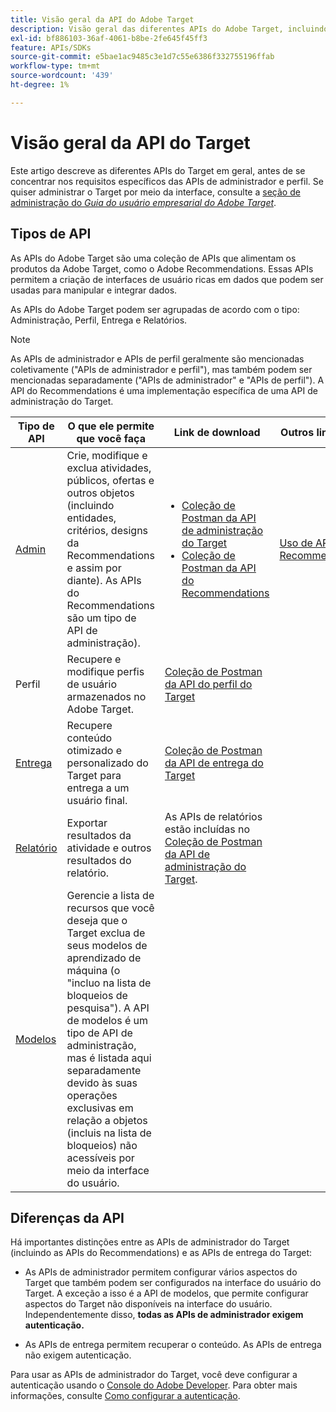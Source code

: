 ```yaml
---
title: Visão geral da API do Adobe Target
description: Visão geral das diferentes APIs do Adobe Target, incluindo api de entrega, api de relatórios, api de administração, api de perfil, api de recomendações e links para coleções do Postman.
exl-id: bf886103-36af-4061-b8be-2fe645f45ff3
feature: APIs/SDKs
source-git-commit: e5bae1ac9485c3e1d7c55e6386f332755196ffab
workflow-type: tm+mt
source-wordcount: '439'
ht-degree: 1%

---
```


# Visão geral da API do Target

Este artigo descreve as diferentes APIs do Target em geral, antes de se concentrar nos requisitos específicos das APIs de administrador e perfil. Se quiser administrar o Target por meio da interface, consulte a [seção de administração do *Guia do usuário empresarial do Adobe Target*](https://experienceleague.adobe.com/docs/target/using/administer/administrating-target.html?lang=en).

## Tipos de API

As APIs do Adobe Target são uma coleção de APIs que alimentam os produtos da Adobe Target, como o Adobe Recommendations. Essas APIs permitem a criação de interfaces de usuário ricas em dados que podem ser usadas para manipular e integrar dados.

As APIs do Adobe Target podem ser agrupadas de acordo com o tipo: Administração, Perfil, Entrega e Relatórios.

>[!NOTE]
>
>As APIs de administrador e APIs de perfil geralmente são mencionadas coletivamente (&quot;APIs de administrador e perfil&quot;), mas também podem ser mencionadas separadamente (&quot;APIs de administrador&quot; e &quot;APIs de perfil&quot;). A API do Recommendations é uma implementação específica de uma API de administração do Target.

| Tipo de API | O que ele permite que você faça | Link de download | Outros links úteis |
| --- | --- | --- |--- |
| [Admin](../administer/admin-api/admin-api-overview-new.md) | Crie, modifique e exclua atividades, públicos, ofertas e outros objetos (incluindo entidades, critérios, designs da Recommendations e assim por diante). As APIs do Recommendations são um tipo de API de administração). | <UL><li>[Coleção de Postman da API de administração do Target](https://developers.adobetarget.com/api/#admin-postman-collection)</li><li>[Coleção de Postman da API do Recommendations](https://developers.adobetarget.com/api/recommendations/#section/Postman)</li></UL> | [Uso de APIs do Recommendations](../before-administer/recs-api/overview.md) |
| Perfil | Recupere e modifique perfis de usuário armazenados no Adobe Target. | [Coleção de Postman da API do perfil do Target](https://developers.adobetarget.com/api/#profiles) |  |
| [Entrega](../implement/delivery-api/overview.md) | Recupere conteúdo otimizado e personalizado do Target para entrega a um usuário final. | [Coleção de Postman da API de entrega do Target](/help/dev/before-implement/delivery-api-overview/getting-started.md#postman) |  |
| [Relatório](../administer/admin-api/admin-api-overview-new.md) | Exportar resultados da atividade e outros resultados do relatório. | As APIs de relatórios estão incluídas no [Coleção de Postman da API de administração do Target](https://developers.adobetarget.com/api/#admin-postman-collection). |  |
| [Modelos](../administer/models-api/models-api-overview.md) | Gerencie a lista de recursos que você deseja que o Target exclua de seus modelos de aprendizado de máquina (o &quot;incluo na lista de bloqueios de pesquisa&quot;). A API de modelos é um tipo de API de administração, mas é listada aqui separadamente devido às suas operações exclusivas em relação a objetos (incluis na lista de bloqueios) não acessíveis por meio da interface do usuário. |  |  |

## Diferenças da API

Há importantes distinções entre as APIs de administrador do Target (incluindo as APIs do Recommendations) e as APIs de entrega do Target:

* As APIs de administrador permitem configurar vários aspectos do Target que também podem ser configurados na interface do usuário do Target. A exceção a isso é a API de modelos, que permite configurar aspectos do Target não disponíveis na interface do usuário. Independentemente disso, **todas as APIs de administrador exigem autenticação.**

* As APIs de entrega permitem recuperar o conteúdo. As APIs de entrega não exigem autenticação.

Para usar as APIs de administrador do Target, você deve configurar a autenticação usando o [Console do Adobe Developer](https://developer.adobe.com/console/home). Para obter mais informações, consulte [Como configurar a autenticação](../before-administer/configure-authentication.md).

